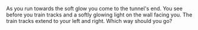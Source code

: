 As you run towards the soft glow you come to the tunnel's end.
You see before you train tracks and a softly glowing light on the wall facing you.
The train tracks extend to your left and right. Which way should you go?
